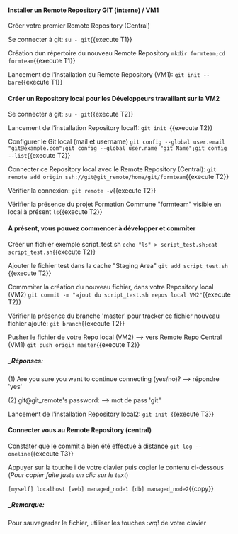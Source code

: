 #### Installer un Remote Repository GIT (interne)  / VM1

Créer votre premier Remote Repository (Central)

 Se connecter à git:
   `su - git`{{execute T1}}

 Création dun répertoire du nouveau Remote Repository
`mkdir formteam;cd formteam`{{execute T1}}

 Lancement de l'installation du Remote Repository (VM1):
  `git init --bare`{{execute T1}}

#### Créer un Repository local pour les Développeurs travaillant sur la VM2
 Se connecter à git:
 `su - git`{{execute T2}}
   
 Lancement de l'installation Repository local1:
 `git init `{{execute T2}}
 
 Configurer le Git local (mail et username)
 `git config --global user.email "git@example.com";git config --global user.name "git Name";git config --list`{{execute T2}}   
 
  
 Connecter ce Repository local avec le Remote Repository (Central):
 `git remote add origin ssh://git@git_remote/home/git/formteam`{{execute T2}}

 Vérifier la connexion:
 `git remote -v`{{execute T2}}
 
 Vérifier la présence du projet Formation Commune "formteam" visible en local à présent
  `ls`{{execute T2}}
  

#### A présent, vous pouvez commencer à développer et commiter 
 Créer un fichier exemple script_test.sh
 `echo "ls" > script_test.sh;cat script_test.sh`{{execute T2}}
 
 Ajouter le fichier test dans la cache "Staging Area"
 `git add script_test.sh `{{execute T2}}
 
 Commmiter la création du nouveau fichier, dans votre Repository local (VM2)
 `git commit -m "ajout du script_test.sh repos local VM2"`{{execute T2}}
   
 Vérifier la présence du branche 'master' pour tracker ce fichier nouveau fichier ajouté:
 `git branch`{{execute T2}}
 
 Pusher le fichier de votre Repo local (VM2) --> vers Remote Repo Central (VM1)
 `git push origin master`{{execute T2}}
 
##### _Réponses:
(1) Are you sure you want to continue connecting (yes/no)? --> répondre 'yes'
 
 
(2) git@git_remote's password: --> mot de pass 'git"
 
 
 Lancement de l'installation Repository local2:
 `git init `{{execute T3}}
 
 
#### Connecter vous au Remote Repository (central) 
 Constater que le commit a bien été effectué à distance
 `git log --oneline`{{execute T3}}

Appuyer sur la touche i de votre clavier puis copier le contenu ci-dessous (_Pour copier faite juste un clic sur le text_)

`
[myself]
localhost
[web]
managed_node1
[db]
managed_node2
`{{copy}}


##### _Remarque:

Pour sauvegarder le fichier, utiliser les touches :wq! de votre clavier
